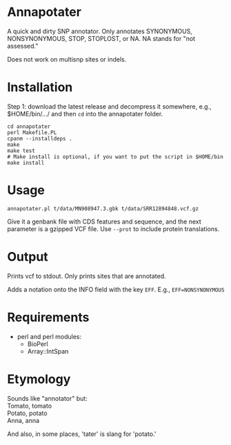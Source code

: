 # Annapotater

A quick and dirty SNP annotator.
Only annotates SYNONYMOUS, NONSYNONYMOUS, STOP, STOPLOST, or NA.
NA stands for "not assessed."

Does not work on multisnp sites or indels.

# Installation

Step 1: download the latest release and decompress it somewhere,
e.g., $HOME/bin/.../
and then `cd` into the annapotater folder.

    cd annapotater
    perl Makefile.PL
    cpanm --installdeps .
    make
    make test
    # Make install is optional, if you want to put the script in $HOME/bin
    make install

# Usage

    annapotater.pl t/data/MN908947.3.gbk t/data/SRR12894848.vcf.gz

Give it a genbank file with CDS features and sequence,
and the next parameter is a gzipped VCF file.
Use `--prot` to include protein translations.

# Output

Prints vcf to stdout.
Only prints sites that are annotated.

Adds a notation onto the INFO field with the key `EFF`.
E.g.,
`EFF=NONSYNONYMOUS`

# Requirements

* perl and perl modules:
  * BioPerl
  * Array::IntSpan

# Etymology

Sounds like "annotator" but:  
Tomato, tomato  
Potato, potato  
Anna, anna  

And also, in some places, 'tater' is slang for 'potato.'

